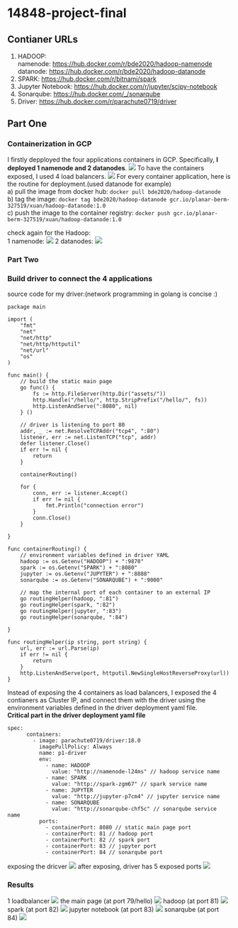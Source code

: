 # 14848-project-final

## Contianer URLs
1. HADOOP: <br>
namenode: https://hub.docker.com/r/bde2020/hadoop-namenode<br>
datanode: https://hub.docker.com/r/bde2020/hadoop-datanode<br>
2. SPARK: https://hub.docker.com/r/bitnami/spark
3. Jupyter Notebook: https://hub.docker.com/r/jupyter/scipy-notebook
4. Sonarqube: https://hub.docker.com/_/sonarqube
5. Driver: https://hub.docker.com/r/parachute0719/driver

## Part One
### Containerization in GCP
I firstly depployed the four applications containers in GCP. Specifically, **I deployed 1 namenode and 2 datanodes**.
![](https://github.com/Parachute-CMU/14848-project-final/blob/master/final/screenshots/step1/pods%20for%204%20containers.png)
To have the containers exposed, I used 4 load balancers.
![](https://github.com/Parachute-CMU/14848-project-final/blob/master/final/screenshots/step1/4%20load%20balancers.png)
For every container application, here is the routine for deployment.(used datanode for example)<br>
a) pull the image from docker hub: `docker pull bde2020/hadoop-datanode`<br>
b) tag the image: `docker tag bde2020/hadoop-datanode gcr.io/planar-berm-327519/xuan/hadoop-datanode:1.0`<br>
c) push the image to the container registry: `docker push gcr.io/planar-berm-327519/xuan/hadoop-datanode:1.0`<br>

check again for the Hadoop:<br>
1 namenode:
![](https://github.com/Parachute-CMU/14848-project-final/blob/master/final/screenshots/step1/1%20namenode.png)
2 datanodes:
![](https://github.com/Parachute-CMU/14848-project-final/blob/master/final/screenshots/step1/2%20datanodes.png)

### Part Two
### Build driver to connect the 4 applications
source code for my driver:(network programming in golang is concise :)
```golang
package main

import (
	"fmt"
	"net"
	"net/http"
	"net/http/httputil"
	"net/url"
	"os"
)

func main() {
	// build the static main page
	go func() {
		fs := http.FileServer(http.Dir("assets/"))
		http.Handle("/hello/", http.StripPrefix("/hello/", fs))
		http.ListenAndServe(":8080", nil)
	} ()

	// driver is listening to port 80
	addr, _ := net.ResolveTCPAddr("tcp4", ":80")
	listener, err := net.ListenTCP("tcp", addr)
	defer listener.Close()
	if err != nil {
		return
	}

	containerRouting()

	for {
		conn, err := listener.Accept()
		if err != nil {
			fmt.Println("connection error")
		}
		conn.Close()
	}

}

func containerRouting() {
	// environment variables defined in driver YAML
	hadoop := os.Getenv("HADOOP") + ":9870"
	spark := os.Getenv("SPARK") + ":8080"
	jupyter := os.Getenv("JUPYTER") + ":8888"
	sonarqube := os.Getenv("SONARQUBE") + ":9000"

	// map the internal port of each container to an external IP
	go routingHelper(hadoop, ":81")
	go routingHelper(spark, ":82")
	go routingHelper(jupyter, ":83")
	go routingHelper(sonarqube, ":84")

}

func routingHelper(ip string, port string) {
	url, err := url.Parse(ip)
	if err != nil {
		return
	}
	http.ListenAndServe(port, httputil.NewSingleHostReverseProxy(url))
}
```
Instead of exposing the 4 containers as load balancers, I exposed the 4 contianers as Cluster IP, 
and connect them with the driver using the environment variables defined in the driver deployment yaml file.<br>
**Critical part in the driver deployment yaml file**
```
spec:
      containers:
        - image: parachute0719/driver:18.0
          imagePullPolicy: Always
          name: p1-driver
          env:
            - name: HADOOP
              value: "http://namenode-l24ms" // hadoop service name
            - name: SPARK
              value: "http://spark-zgm67" // spark service name
            - name: JUPYTER
              value: "http://jupyter-p7cm4" // jupyter service name
            - name: SONARQUBE
              value: "http://sonarqube-chf5c" // sonarqube service name
          ports:
            - containerPort: 8080 // static main page port
            - containerPort: 81 // hadoop port
            - containerPort: 82 // spark port
            - containerPort: 83 // jupyter port
            - containerPort: 84 // sonarqube port
```
exposing the dricver
![](https://github.com/Parachute-CMU/14848-project-final/blob/master/final/screenshots/step2/how%20to%20expose%20driver.png)
after exposing, driver has 5 exposed ports
![](https://github.com/Parachute-CMU/14848-project-final/blob/master/final/screenshots/step2/driver.png)
### Results
1 loadbalancer
![](https://github.com/Parachute-CMU/14848-project-final/blob/master/final/screenshots/step2/1%20load%20balancer.png)
the main page (at port 79/hello)
![](https://github.com/Parachute-CMU/14848-project-final/blob/master/final/screenshots/step2/mainpage79.png)
hadoop (at port 81)
![](https://github.com/Parachute-CMU/14848-project-final/blob/master/final/screenshots/step2/hadoop81.png)
spark (at port 82)
![](https://github.com/Parachute-CMU/14848-project-final/blob/master/final/screenshots/step2/spark82.png)
jupyter notebook (at port 83)
![](https://github.com/Parachute-CMU/14848-project-final/blob/master/final/screenshots/step2/jupyter83.png)
sonarqube (at port 84)
![](https://github.com/Parachute-CMU/14848-project-final/blob/master/final/screenshots/step2/sonarqube84.png)
